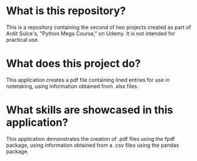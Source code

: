 # What is this repository?

This is a repository containing the second of two projects created as part of Ardit Sulce's, "Python Mega Course," on Udemy. It is not intended for practical use.

# What does this project do? 

This application creates a pdf file containing lined entries for use in notetaking, using information obtained from .xlsx files.

# What skills are showcased in this application? 

This application demonstrates the creation of .pdf files using the fpdf package, using information obtained from a .csv files using the pandas package.
